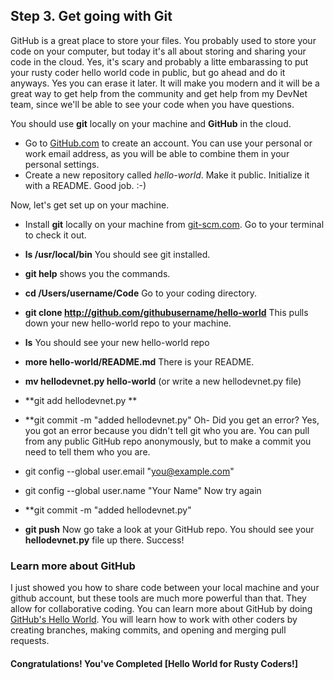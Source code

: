 ## Step 3. Get going with Git

GitHub is a great place to store your files. You probably used to store your code on your computer, but today it's all about storing and sharing your code in the cloud. Yes, it's scary and probably a litte embarassing to put your rusty coder hello world code in public, but go ahead and do it anyways. Yes you can erase it later. It will make you modern and it will be a great way to get help from the community and get help from my DevNet team, since we'll be able to see your code when you have questions.

You should use **git** locally on your machine and **GitHub** in the cloud.

* Go to [GitHub.com](http://github.com) to create an account. You can use your personal or work email address, as you will be able to combine them in your personal settings.
* Create a new repository called *hello-world*. Make it public. Initialize it with a README. Good job. :-)

Now, let's get set up on your machine.
* Install **git** locally on your machine from [git-scm.com](http://git-scm.com).
Go to your terminal to check it out.
* **ls /usr/local/bin** You should see git installed.
* **git help** shows you the commands.

* **cd /Users/username/Code** Go to your coding directory.
* **git clone http://github.com/githubusername/hello-world** This pulls down your new hello-world repo to your machine.
* **ls** You should see your new hello-world repo
* **more hello-world/README.md** There is your README.
* **mv hellodevnet.py hello-world** (or write a new hellodevnet.py file)
* **git add hellodevnet.py **
* **git commit -m "added hellodevnet.py"
Oh- Did you get an error? Yes, you got an error because you didn't tell git who you are. You can pull from any public GitHub repo anonymously, but to make a commit you need to tell them who you are.
* git config --global user.email "you@example.com"
* git config --global user.name "Your Name"
Now try again
* **git commit -m "added hellodevnet.py"
* **git push**
Now go take a look at your GitHub repo. You should see your **hellodevnet.py** file up there. Success!

### Learn more about GitHub

I just showed you how to share code between your local machine and your github account, but these tools are much more powerful than that. They allow for collaborative coding. You can learn more about GitHub by doing [GitHub's Hello World](https://guides.github.com/activities/hello-world/). You will learn how to work with other coders by creating branches, making commits, and opening and merging pull requests.

#### Congratulations! You've Completed [Hello World for Rusty Coders!]
